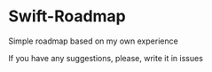 # Swift-Roadmap
Simple roadmap based on my own experience

If you have any suggestions, please, write it in issues
